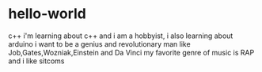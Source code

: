 # hello-world
c++
i'm learning about c++ and i am a hobbyist, i also learning about arduino 
i want to be a genius and revolutionary man like Job,Gates,Wozniak,Einstein and Da Vinci
my favorite genre of music is RAP and i like sitcoms

